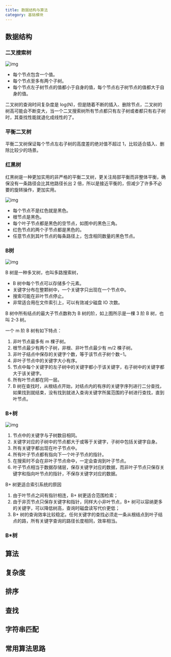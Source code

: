 ```yaml
---
title: 数据结构与算法
category: 基础模块
---
```


## 数据结构

### 二叉搜索树

![img](http://s0.lgstatic.com/i/image2/M01/8A/E1/CgotOV14oT6AIEwmAAAW0UV9vPM694.png)

- 每个节点包含一个值。
- 每个节点至多有两个子树。
- 每个节点左子树节点的值都小于自身的值，每个节点右子树节点的值都大于自身的值。

二叉树的查询时间复杂度是 log(N)，但是随着不断的插入、删除节点，二叉树的树高可能会不断变大，当一个二叉搜索树所有节点都只有左子树或者都只有右子树时，其查找性能就退化成线性的了。

### 平衡二叉树

平衡二叉树保证每个节点左右子树的高度差的绝对值不超过 1，比较适合插入、删除比较少的场景。

### 红黑树

红黑树是一种更加实用的非严格的平衡二叉树，更关注局部平衡而非整体平衡，确保没有一条路径会比其他路径长出 2 倍，所以是接近平衡的，但减少了许多不必要的旋转操作，更加实用。

![img](http://s0.lgstatic.com/i/image2/M01/8A/C2/CgoB5l14oT6AeAxdAAAmJsTBAww115.png)

- 每个节点不是红色就是黑色。
- 根节点是黑色。
- 每个叶子节点都是黑色的空节点，如图中的黑色三角。
- 红色节点的两个子节点都是黑色的。
- 任意节点到其叶节点的每条路径上，包含相同数量的黑色节点。    

### B树

![img](http://s0.lgstatic.com/i/image2/M01/8A/E1/CgotOV14oT6APZerAAAkJXd9qEE912.png)

B 树是一种多叉树，也叫多路搜索树，

- B 树中每个节点可以存储多个元素。
- 关键字分布在整颗树中，一个关键字只出现在一个节点中。
- 搜索可能在非叶节点停止。
- 非常适合用在文件索引上，可以有效减少磁盘 IO 次数。

B 树中所有结点的最大子节点数称为 B 树的阶，如上图所示是一棵 3 阶 B 树，也叫 2-3 树。

一个 m 阶 B 树有如下特点：

1. 非叶节点最多有 m 棵子树。
2. 根节点最少有两个子树，非根、非叶节点最少有 m/2 棵子树。
3. 非叶子结点中保存的关键字个数，等于该节点子树个数−1。
4. 非叶子节点中的关键字大小有序。
5. 节点中每个关键字的左子树中的关键字都小于该关键字，右子树中的关键字都大于该关键字。
6. 所有叶节点都在同一层。
7. B 树在查找时，从根结点开始，对结点内的有序的关键字序列进行二分查找，如果找到就结束，没有找到就进入查询关键字所属范围的子树进行查找，直到叶节点。







### B+树

![img](http://s0.lgstatic.com/i/image2/M01/8A/C2/CgoB5l14oT6AUR7GAAAe0Dk9-gg936.png)

1. 节点中的关键字与子树数目相同。
2. 关键字对应的子树中的节点都大于或等于关键字，子树中包括关键字自身。
3. 所有关键字都出现在叶子节点中。
4. 所有叶子节点都有指向下一个叶子节点的指针。
5. 在搜索时不会在非叶子节点命中，一定会查询到叶子节点。
6. 叶子节点相当于数据存储层，保存关键字对应的数据，而非叶子节点只保存关键字和指向叶节点的指针，不保存关键字对应的数据。

B+ 树更适合索引系统的原因

1. 由于叶节点之间有指针相连，B+ 树更适合范围检索；
2. 由于非页节点只保存关键字和指针，同样大小非叶节点，B+ 树可以容纳更多的关键字，可以降低树高，查询时磁盘读写代价更低；
3. B+ 树的查询效率比较稳定。任何关键字的查找必须走一条从根结点到叶子结点的路，所有关键字查询的路径长度相同，效率相当。

### B*树

## 算法

## 复杂度

## 排序

## 查找

## 字符串匹配

## 常用算法思路


